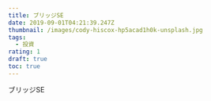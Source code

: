 ```yaml
---
title: ブリッジSE
date: 2019-09-01T04:21:39.247Z
thumbnail: /images/cody-hiscox-hp5acad1h0k-unsplash.jpg
tags:
  - 投資
rating: 1
draft: true
toc: true
---
```

ブリッジSE
